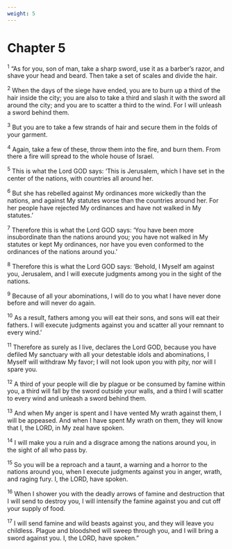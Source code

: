 ```yaml
---
weight: 5
---
```


# Chapter 5

<sup>1</sup> “As for you, son of man, take a sharp sword, use it as a barber’s razor, and shave your head and beard. Then take a set of scales and divide the hair. 

<sup>2</sup> When the days of the siege have ended, you are to burn up a third of the hair inside the city; you are also to take a third and slash it with the sword all around the city; and you are to scatter a third to the wind. For I will unleash a sword behind them. 

<sup>3</sup> But you are to take a few strands of hair and secure them in the folds of your garment. 

<sup>4</sup> Again, take a few of these, throw them into the fire, and burn them. From there a fire will spread to the whole house of Israel. 

<sup>5</sup> This is what the Lord GOD says: ‘This is Jerusalem, which I have set in the center of the nations, with countries all around her. 

<sup>6</sup> But she has rebelled against My ordinances more wickedly than the nations, and against My statutes worse than the countries around her. For her people have rejected My ordinances and have not walked in My statutes.’ 

<sup>7</sup> Therefore this is what the Lord GOD says: ‘You have been more insubordinate than the nations around you; you have not walked in My statutes or kept My ordinances, nor have you even conformed to the ordinances of the nations around you.’ 

<sup>8</sup> Therefore this is what the Lord GOD says: ‘Behold, I Myself am against you, Jerusalem, and I will execute judgments among you in the sight of the nations. 

<sup>9</sup> Because of all your abominations, I will do to you what I have never done before and will never do again. 

<sup>10</sup> As a result, fathers among you will eat their sons, and sons will eat their fathers. I will execute judgments against you and scatter all your remnant to every wind.’ 

<sup>11</sup> Therefore as surely as I live, declares the Lord GOD, because you have defiled My sanctuary with all your detestable idols and abominations, I Myself will withdraw My favor; I will not look upon you with pity, nor will I spare you. 

<sup>12</sup> A third of your people will die by plague or be consumed by famine within you, a third will fall by the sword outside your walls, and a third I will scatter to every wind and unleash a sword behind them. 

<sup>13</sup> And when My anger is spent and I have vented My wrath against them, I will be appeased. And when I have spent My wrath on them, they will know that I, the LORD, in My zeal have spoken. 

<sup>14</sup> I will make you a ruin and a disgrace among the nations around you, in the sight of all who pass by. 

<sup>15</sup> So you will be a reproach and a taunt, a warning and a horror to the nations around you, when I execute judgments against you in anger, wrath, and raging fury. I, the LORD, have spoken. 

<sup>16</sup> When I shower you with the deadly arrows of famine and destruction that I will send to destroy you, I will intensify the famine against you and cut off your supply of food. 

<sup>17</sup> I will send famine and wild beasts against you, and they will leave you childless. Plague and bloodshed will sweep through you, and I will bring a sword against you. I, the LORD, have spoken.” 


